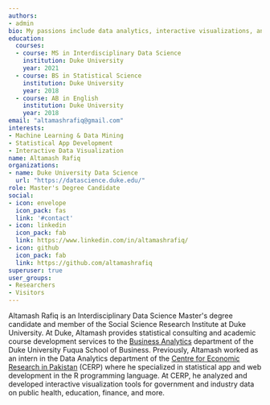 ```yaml
---
authors:
- admin
bio: My passions include data analytics, interactive visualizations, and statistical programming.
education:
  courses:
  - course: MS in Interdisciplinary Data Science
    institution: Duke University
    year: 2021
  - course: BS in Statistical Science
    institution: Duke University
    year: 2018
  - course: AB in English
    institution: Duke University
    year: 2018
email: "altamashrafiq@gmail.com"
interests:
- Machine Learning & Data Mining
- Statistical App Development
- Interactive Data Visualization
name: Altamash Rafiq
organizations:
- name: Duke University Data Science
  url: "https://datascience.duke.edu/"
role: Master's Degree Candidate
social:
- icon: envelope
  icon_pack: fas
  link: '#contact'
- icon: linkedin
  icon_pack: fab
  link: https://www.linkedin.com/in/altamashrafiq/
- icon: github
  icon_pack: fab
  link: https://github.com/altamashrafiq
superuser: true
user_groups:
- Researchers
- Visitors
---
```


Altamash Rafiq is an Interdisciplinary Data Science Master's degree candidate and member of the Social Science Research Institute at Duke University. At Duke, Altamash provides statistical consulting and academic course development services to the [Business Analytics](https://www.fuqua.duke.edu/programs/mqm-business-analytics) department of the Duke University Fuqua School of Business. Previously, Altamash worked as an intern in the Data Analytics department of the [Centre for Economic Research in Pakistan](https://cerp.org.pk/) (CERP) where he specialized in statistical app and web development in the R programming language. At CERP, he analyzed and developed interactive visualization tools for government and industry data on public health, education, finance, and more.